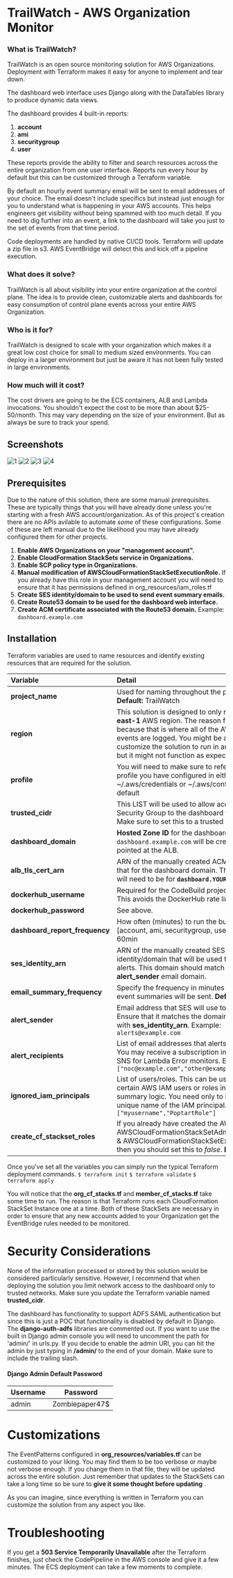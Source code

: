 # TrailWatch - AWS Organization Monitor

### What is TrailWatch?
TrailWatch is an open source monitoring solution for AWS Organizations. Deployment with Terraform makes it easy for anyone to implement and tear down.

The dashboard web interface uses Django along with the DataTables library to produce dynamic data views. 

The dashboard provides 4 built-in reports:

1. **account**
2. **ami**
3. **securitygroup**
4. **user**

These reports provide the ability to filter and search resources across the entire organization from one user interface. Reports run every hour by default but this can be customized through a Terraform variable.

By default an hourly event summary email will be sent to email addresses of your choice. The email doesn't include specifics but instead just enough for you to understand what is happening in your AWS accounts. This helps engineers get visibility without being spammed with too much detail. If you need to dig further into an event, a link to the dashboard will take you just to the set of events from that time period.

Code deployments are handled by native CI/CD tools. Terraform will update a zip file in s3. AWS EventBridge will detect this and kick off a pipeline execution.

### What does it solve?
TrailWatch is all about visibility into your entire organization at the control plane. The idea is to provide clean, customizable alerts and dashboards for easy consumption of control plane events across your entire AWS Organization.

### Who is it for?
TrailWatch is designed to scale with your organization which makes it a great low cost choice for small to medium sized environments. You can deploy in a larger environment but just be aware it has not been fully tested in large environments.

### How much will it cost?
The cost drivers are going to be the ECS containers, ALB and Lambda invocations. You shouldn't expect the cost to be more than about $25-50/month. This may vary depending on the size of your environment. But as always be sure to track your spend.


## Screenshots
![1](https://github.com/thedeo/trailwatch/raw/master/images/1.png)
![2](https://github.com/thedeo/trailwatch/raw/master/images/2.png)
![3](https://github.com/thedeo/trailwatch/raw/master/images/3.png)
![4](https://github.com/thedeo/trailwatch/raw/master/images/4_2.png)

## Prerequisites
Due to the nature of this solution, there are some manual prerequisites. These are typically things that you will have already done unless you're starting with a fresh AWS account/organization. As of this project's creation there are no APIs avilable to automate *some* of these configurations. Some of these are left manual due to the likelihood you may have already configured them for other projects.

1. **Enable AWS Organizations on your "management account".**
2. **Enable CloudFormation StackSets service in Organizations.**
3. **Enable SCP policy type in Organizations.**
4. **Manual modification of AWSCloudFormationStackSetExecutionRole.**
	If you already have this role in your management account you will need to ensure
	that it has permissions defined in org_resources/iam_roles.tf
5. **Create SES identity/domain to be used to send event summary emails.**
6. **Create Route53 domain to be used for the dashboard web interface.**
7. **Create ACM certificate associated with the Route53 domain.**
	Example: `dashboard.example.com`

## Installation
Terraform variables are used to name resources and identify existing resources that are required for the solution.

| Variable    | Detail                                                                                           |
| :---------------------------- | :------------------------------------ |
| **project_name**  			| Used for naming throughout the project. **Default:** TrailWatch |
| **region**  					| This solution is designed to only run in the **us-east-1** AWS region. The reason for this is because that is where all of the AWS global events are logged. You might be able to customize the solution to run in another region but it might not function as expected.  |
| **profile** 					| You will need to make sure to reference the profile you have configured in either ~/.aws/credentials or ~/.aws/config.  **Default:** default |
| **trusted_cidr** 				| This LIST will be used to allow access via Security Group to the dashboard web interface. Make sure to set this to a trusted network. |
| **dashboard_domain** 			| **Hosted Zone ID** for the dashboard. An Alias for `dashboard.example.com` will be created and pointed at the ALB. |
| **alb_tls_cert_arn** 			| ARN of the manually created ACM certificate that for the dashboard domain. The certificate will need to be for **`dashboard.YOURDOMAIN.com`**.    |
| **dockerhub_username** 		| Required for the CodeBuild project to sign in. This avoids the DockerHub rate limit.|
| **dockerhub_password** 		| See above. |
| **dashboard_report_frequency**| How often (minutes) to run the built in reports [account, ami, securitygroup, user]. **Default:** 60min |
| **ses_identity_arn** 			| ARN of the manually created SES identity/domain that will be used to send email alerts. This domain should match the **alert_sender** email domain.  |
| **email_summary_frequency** 	| Specify the frequency in minutes for how often event summaries will be sent. **Default:** 60 |
| **alert_sender** 				| Email address that SES will use to send alerts. Ensure that it matches the domain associated with **ses_identity_arn**. Example: `alerts@example.com` |
| **alert_recipients** 			| List of email addresses that alerts will be sent to. You may receive a subscription invitation from SNS for Lambda Error monitors. Example: `["noc@example.com","other@example.com"]`  |
| **ignored_iam_principals** 	| List of users/roles. This can be used to ignore certain AWS IAM users or roles in the email summary logic. You need only to include the unique name of the IAM principal. Example: `["myusername","PoptartRole"]` |
| **create_cf_stackset_roles** 	| If you already have created the AWS roles AWSCloudFormationStackSetAdministrationRole & AWSCloudFormationStackSetExecutionRole then you should set this to *false*. **Default:** true |

Once you've set all the variables you can simply run the typical Terraform deployment commands.
`$ terraform init`
`$ terraform validate`
`$ terraform apply`

You will notice that the **org_cf_stacks.tf** and **member_cf_stacks.tf** take some time to run. The reason is that Terraform runs each CloudFormation StackSet Instance one at a time. Both of these StackSets are necessary in order to ensure that any new accounts added to your Organization get the EventBridge rules needed to be monitored.


# Security Considerations

None of the information processed or stored by this solution would be considered particularly sensitive. However, I recommend that when deploying the solution you limit network access to the dashboard only to trusted networks. Make sure you update the Terraform variable named **trusted_cidr**.

The dashboard has functionality to support ADFS SAML authentication but since this is just a POC that functionality is disabled by default in Django. The **django-auth-adfs** libraries are commented out. If you want to use the built in Django admin console you will need to uncomment the path for 'admin/' in urls.py. If you decide to enable the admin URI, you can hit the admin by just typing in **/admin/** to the end of your domain. Make sure to include the trailing slash.

#### Django Admin Default Password
| Username | Password      |
|----------|---------------|
| admin    | Zombiepaper47$|


# Customizations

The EventPatterns configured in **org_resources/variables.tf** can be customized to your liking. You may find them to be too verbose or maybe not verbose enough. If you change them in that file, they will be updated across the entire solution. Just remember that updates to the StackSets can take a long time so be sure to **give it some thought before updating** .

As you can imagine, since everything is written in Terraform you can customize the solution from any aspect you like.

# Troubleshooting

If you get a **503 Service Temporarily Unavailable** after the Terraform finishes, just check the CodePipeline in the AWS console and give it a few minutes. The ECS deployment can take a few moments to complete.
